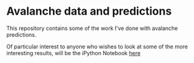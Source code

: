 # Avalanche data and predictions

This repository contains some of the work I've done with avalanche predictions.

Of particular interest to anyone who wishes to look at some of the more interesting
results, will be the iPython Notebook [here](http://www.philngo.me)
